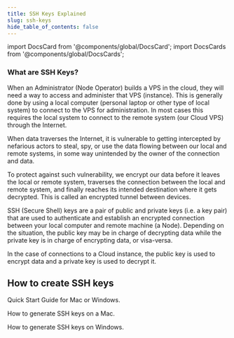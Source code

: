 ```yaml
---
title: SSH Keys Explained
slug: ssh-keys
hide_table_of_contents: false
---
```


import DocsCard from '@components/global/DocsCard';
import DocsCards from '@components/global/DocsCards';

### What are SSH Keys?

When an Administrator (Node Operator) builds a VPS in the cloud, they will need a way to access and administer that VPS (instance). This is generally done by using a local computer (personal laptop or other type of local system) to connect to the VPS for administration.  In most cases this requires the local system to connect to the remote system (our Cloud VPS) through the Internet.

When data traverses the Internet, it is vulnerable to getting intercepted by nefarious actors to steal, spy, or use the data flowing between our local and remote systems, in some way unintended by the owner of the connection and data.

To protect against such vulnerability, we encrypt our data before it leaves the local or remote system, traverses the connection between the local and remote system, and finally reaches its intended destination where it gets decrypted.  This is called an encrypted tunnel between devices.

SSH (Secure Shell) keys are a pair of public and private keys (i.e. a key pair) that are used to authenticate and establish an encrypted connection between your local computer and remote machine (a Node). Depending on the situation, the public key may be in charge of decrypting data while the private key is in charge of encrypting data, or visa-versa.  

In the case of connections to a Cloud instance, the public key is used to encrypt data and a private key is used to decrypt it.

## How to create SSH keys

<DocsCards>
  <DocsCard header="SSH keys Quick Start" href="/validate/quick-start/sshQuickStart" icon="/img/quick-start-icon.png">
    <p>Quick Start Guide for Mac or Windows.</p>
  </DocsCard>

  <DocsCard header="SSH keys on Mac" href="creation-mac" icon="/icons/icon_apple.png">
    <p>How to generate SSH keys on a Mac.</p>
  </DocsCard>

  <DocsCard header="SSH keys on Windows" href="creation-win" icon="/icons/icon_windows.png">
    <p>How to generate SSH keys on Windows.</p>
  </DocsCard>
</DocsCards>